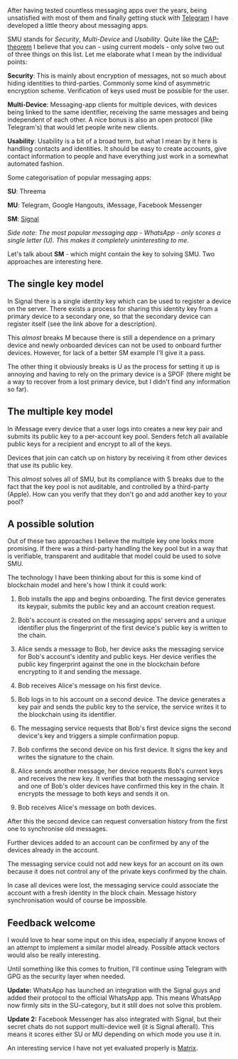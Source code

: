 After having tested countless messaging apps over the years, being
unsatisfied with most of them and finally getting stuck with
[Telegram](https://telegram.org/) I have developed a little theory about
messaging apps.

SMU stands for *Security*, *Multi-Device* and *Usability*. Quite like
the [CAP-theorem](https://en.wikipedia.org/wiki/CAP_theorem) I believe
that you can - using current models - only solve two out of three things
on this list. Let me elaborate what I mean by the individual points:

**Security**: This is mainly about encryption of messages, not so much
about hiding identities to third-parties. Commonly some kind of
asymmetric encryption scheme. Verification of keys used must be possible
for the user.

**Multi-Device**: Messaging-app clients for multiple devices, with
devices being linked to the same identifier, receiving the same messages
and being independent of each other. A nice bonus is also an open
protocol (like Telegram\'s) that would let people write new clients.

**Usability**: Usability is a bit of a broad term, but what I mean by it
here is handling contacts and identities. It should be easy to create
accounts, give contact information to people and have everything just
work in a somewhat automated fashion.

Some categorisation of popular messaging apps:

**SU**: Threema

**MU**: Telegram, Google Hangouts, iMessage, Facebook Messenger

**SM**:
[Signal](https://gist.github.com/TheBlueMatt/d2fcfb78d29faca117f5)

*Side note: The most popular messaging app - WhatsApp - only scores a
single letter (U). This makes it completely uninteresting to me.*

Let\'s talk about **SM** - which might contain the key to solving SMU.
Two approaches are interesting here.

The single key model
--------------------

In Signal there is a single identity key which can be used to register a
device on the server. There exists a process for sharing this identity
key from a primary device to a secondary one, so that the secondary
device can register itself (see the link above for a description).

This *almost* breaks M because there is still a dependence on a primary
device and newly onboarded devices can not be used to onboard further
devices. However, for lack of a better SM example I\'ll give it a pass.

The other thing it obviously breaks is U as the process for setting it
up is annoying and having to rely on the primary device is a SPOF (there
might be a way to recover from a lost primary device, but I didn\'t find
any information so far).

The multiple key model
----------------------

In iMessage every device that a user logs into creates a new key pair
and submits its public key to a per-account key pool. Senders fetch all
available public keys for a recipient and encrypt to all of the keys.

Devices that join can catch up on history by receiving it from other
devices that use its public key.

This *almost* solves all of SMU, but its compliance with S breaks due to
the fact that the key pool is not auditable, and controlled by a
third-party (Apple). How can you verify that they don\'t go and add
another key to your pool?

A possible solution
-------------------

Out of these two approaches I believe the multiple key one looks more
promising. If there was a third-party handling the key pool but in a way
that is verifiable, transparent and auditable that model could be used
to solve SMU.

The technology I have been thinking about for this is some kind of
blockchain model and here\'s how I think it could work:

1.  Bob installs the app and begins onboarding. The first device
    generates its keypair, submits the public key and an account
    creation request.

2.  Bob\'s account is created on the messaging apps\' servers and a
    unique identifier plus the fingerprint of the first device\'s public
    key is written to the chain.

3.  Alice sends a message to Bob, her device asks the messaging service
    for Bob\'s account\'s identity and public keys. Her device verifies
    the public key fingerprint against the one in the blockchain before
    encrypting to it and sending the message.

4.  Bob receives Alice\'s message on his first device.

5.  Bob logs in to his account on a second device. The device generates
    a key pair and sends the public key to the service, the service
    writes it to the blockchain using its identifier.

6.  The messaging service requests that Bob\'s first device signs the
    second device\'s key and triggers a simple confirmation popup.

7.  Bob confirms the second device on his first device. It signs the key
    and writes the signature to the chain.

8.  Alice sends another message, her device requests Bob\'s current keys
    and receives the new key. It verifies that both the messaging
    service and one of Bob\'s older devices have confirmed this key in
    the chain. It encrypts the message to both keys and sends it on.

9.  Bob receives Alice\'s message on both devices.

After this the second device can request conversation history from the
first one to synchronise old messages.

Further devices added to an account can be confirmed by any of the
devices already in the account.

The messaging service could not add new keys for an account on its own
because it does not control any of the private keys confirmed by the
chain.

In case all devices were lost, the messaging service could associate the
account with a fresh identity in the block chain. Message history
synchronisation would of course be impossible.

Feedback welcome
----------------

I would love to hear some input on this idea, especially if anyone knows
of an attempt to implement a similar model already. Possible attack
vectors would also be really interesting.

Until something like this comes to fruition, I\'ll continue using
Telegram with GPG as the security layer when needed.

**Update:** WhatsApp has launched an integration with the Signal guys
and added their protocol to the official WhatsApp app. This means
WhatsApp now firmly sits in the SU-category, but it still does not solve
this problem.

**Update 2:** Facebook Messenger has also integrated with Signal, but
their secret chats do not support multi-device well (it is Signal
afterall). This means it scores either SU or MU depending on which mode
you use it in.

An interesting service I have not yet evaluated properly is
[Matrix](http://matrix.org/).
